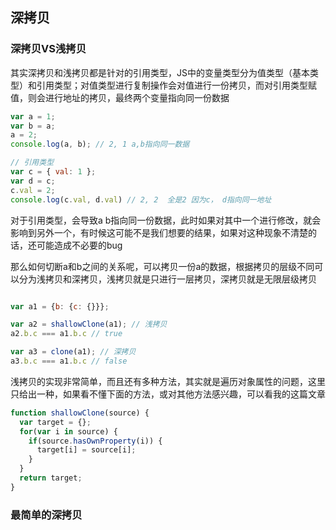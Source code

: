 ## 深拷贝

### 深拷贝VS浅拷贝

其实深拷贝和浅拷贝都是针对的引用类型，JS中的变量类型分为值类型（基本类型）和引用类型；对值类型进行复制操作会对值进行一份拷贝，而对引用类型赋值，则会进行地址的拷贝，最终两个变量指向同一份数据

```js
var a = 1;
var b = a;
a = 2;
console.log(a, b); // 2, 1 a,b指向同一数据

// 引用类型
var c = { val: 1 };
var d = c;
c.val = 2;
console.log(c.val, d.val) // 2, 2  全是2 因为c， d指向同一地址
```

对于引用类型，会导致a b指向同一份数据，此时如果对其中一个进行修改，就会影响到另外一个，有时候这可能不是我们想要的结果，如果对这种现象不清楚的话，还可能造成不必要的bug

那么如何切断a和b之间的关系呢，可以拷贝一份a的数据，根据拷贝的层级不同可以分为浅拷贝和深拷贝，浅拷贝就是只进行一层拷贝，深拷贝就是无限层级拷贝

```js

var a1 = {b: {c: {}}};

var a2 = shallowClone(a1); // 浅拷贝
a2.b.c === a1.b.c // true

var a3 = clone(a1); // 深拷贝
a3.b.c === a1.b.c // false
```

浅拷贝的实现非常简单，而且还有多种方法，其实就是遍历对象属性的问题，这里只给出一种，如果看不懂下面的方法，或对其他方法感兴趣，可以看我的这篇文章

```js
function shallowClone(source) {
  var target = {};
  for(var i in source) {
    if(source.hasOwnProperty(i)) {
      target[i] = source[i];
    }
  }
  return target;
}
```

### 最简单的深拷贝


